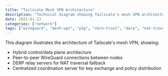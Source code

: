 ```yaml
---
title: "Tailscale Mesh VPN Architecture"
description: "Technical diagram showing Tailscale's mesh VPN architecture with control plane, data plane, and DERP relay servers"
date: 2025-01-23
categories: ["network"]
tags: ["wireguard", "mesh-vpn", "p2p", "zero-trust", "derp", "nat-traversal", "distributed", "mesh-network", "overlay-network"]
---
```


This diagram illustrates the architecture of Tailscale's mesh VPN, showing:
- Hybrid control/data plane architecture
- Peer-to-peer WireGuard connections between nodes
- DERP relay servers for NAT traversal fallback
- Centralized coordination server for key exchange and policy distribution